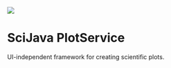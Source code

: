 [![](https://github.com/scijava/scijava-plot/actions/workflows/build-main.yml/badge.svg)](https://github.com/scijava/scijava-plot/actions/workflows/build-main.yml)

# SciJava PlotService

UI-independent framework for creating scientific plots.
